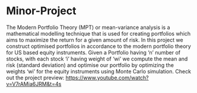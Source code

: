 # Minor-Project
The Modern Portfolio Theory (MPT) or mean-variance analysis is a mathematical modelling technique that is used for creating portfolios which aims to maximize the return for a given amount of risk. 
In this project we construct optimised portfolios in accordance to the modern portfolio theory for US based equity instruments. Given a Portfolio having ‘n’ number of stocks, with each stock ‘i’ having weight of ‘wi’ we compute the mean and risk (standard deviation) and optimise our portfolio by optimizing the weights ‘wi’ for the equity instruments using Monte Carlo simulation.
Check out the project preview:
https://www.youtube.com/watch?v=V7rAMia6JRM&t=4s
